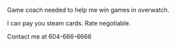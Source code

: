 Game coach needed to help me win games in overwatch.

I can pay you steam cards. Rate negotiable.

Contact me at 604-666-6666